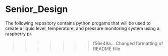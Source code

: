 # Senior_Design

The following repository contains python progams that will be used to create a liquid level, temperature, and pressure monitoring system using a raspberry pi.
>>>>>>> f56e49a... Changed formatting of README fille
